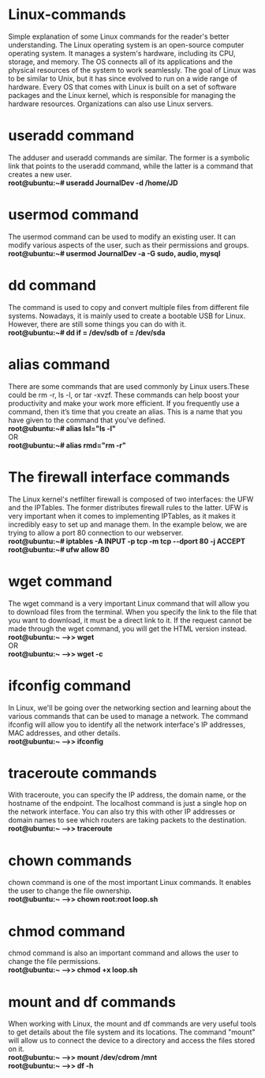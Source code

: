 # Linux-commands
Simple explanation of some Linux commands for the reader's better understanding.
The Linux operating system is an open-source computer operating system. It manages a system's hardware, including its CPU, storage, and memory. The OS connects all of its applications and the physical resources of the system to work seamlessly. The goal of Linux was to be similar to Unix, but it has since evolved to run on a wide range of hardware. Every OS that comes with Linux is built on a set of software packages and the Linux kernel, which is responsible for managing the hardware resources. Organizations can also use Linux servers.
# useradd command
The adduser and useradd commands are similar. The former is a symbolic link that points to the useradd command, while the latter is a command that creates a new user.   
**root@ubuntu:~# useradd JournalDev -d /home/JD**
# usermod command
The usermod command can be used to modify an existing user. It can modify various aspects of the user, such as their permissions and groups.    
**root@ubuntu:~# usermod JournalDev -a -G sudo, audio, mysql**
# dd command
The command is used to copy and convert multiple files from different file systems. Nowadays, it is mainly used to create a bootable USB for Linux. However, there are still some things you can do with it.     
**root@ubuntu:~# dd if = /dev/sdb of = /dev/sda**
# alias command
There are some commands that are used commonly by Linux users.These could be rm -r, ls -l, or tar -xvzf. These commands can help boost your productivity and make your work more efficient. If you frequently use a command, then it’s time that you create an alias. This is a name that you have given to the command that you've defined.     
**root@ubuntu:~# alias lsl="ls -l"**      
OR        
**root@ubuntu:~# alias rmd="rm -r"**
# The firewall interface commands
The Linux kernel's netfilter firewall is composed of two interfaces: the UFW and the IPTables. The former distributes firewall rules to the latter. UFW is very important when it comes to implementing IPTables, as it makes it incredibly easy to set up and manage them. In the example below, we are trying to allow a port 80 connection to our webserver.        
**root@ubuntu:~# iptables -A INPUT -p tcp -m tcp --dport 80 -j ACCEPT**       
**root@ubuntu:~# ufw allow 80**  
# wget command
The wget command is a very important Linux command that will allow you to download files from the terminal. When you specify the link to the file that you want to download, it must be a direct link to it. If the request cannot be made through the wget command, you will get the HTML version instead.         
**root@ubuntu:~ -->> wget <link to file>**    
OR     
**root@ubuntu:~ -->> wget -c <link to file>**    
# ifconfig command
In Linux, we'll be going over the networking section and learning about the various commands that can be used to manage a network. The command ifconfig will allow you to identify all the network interface's IP addresses, MAC addresses, and other details.    
**root@ubuntu:~ -->> ifconfig**   
# traceroute commands
With traceroute, you can specify the IP address, the domain name, or the hostname of the endpoint. The localhost command is just a single hop on the network interface. You can also try this with other IP addresses or domain names to see which routers are taking packets to the destination.   
**root@ubuntu:~ -->> traceroute <destination address>**    
# chown commands
chown command is one of the most important Linux commands. It enables the user to change the file ownership.      
**root@ubuntu:~ -->> chown root:root loop.sh**   
# chmod command
chmod command is also an important command and allows the user to change the file permissions.    
**root@ubuntu:~ -->> chmod +x loop.sh**    
# mount and df commands
When working with Linux, the mount and df commands are very useful tools to get details about the file system and its locations. The command "mount" will allow us to connect the device to a directory and access the files stored on it.     
**root@ubuntu:~ -->> mount /dev/cdrom /mnt**   
**root@ubuntu:~ -->> df -h**   
